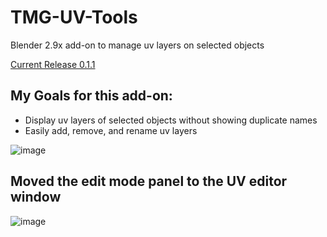 # TMG-UV-Tools
Blender 2.9x add-on to manage uv layers on selected objects

[Current Release 0.1.1](https://github.com/Mainman002/TMG-UV-Tools/releases/tag/0.1.1)

## My Goals for this add-on:
* Display uv layers of selected objects without showing duplicate names
* Easily add, remove, and rename uv layers

![image](https://user-images.githubusercontent.com/11281480/155643162-1b292eee-c60e-4f35-88ba-e1c0db84420e.png)

## Moved the edit mode panel to the UV editor window
![image](https://user-images.githubusercontent.com/11281480/155768046-7333d7cb-05cc-4f80-80cc-1571428145bc.png)
